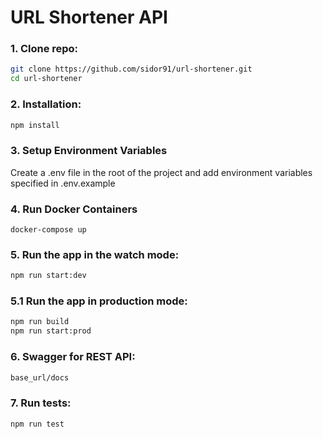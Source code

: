 # URL Shortener API

### 1. Clone repo:

```bash
git clone https://github.com/sidor91/url-shortener.git
cd url-shortener
```
 
### 2. Installation:

```bash
npm install
```
### 3.	Setup Environment Variables 

Create a .env file in the root of the project and add environment variables specified in .env.example

### 4.	Run Docker Containers

```bach
docker-compose up
```

### 5. Run the app in the watch mode:

```bash
npm run start:dev
```

### 5.1 Run the app in production mode:

```bash
npm run build
npm run start:prod
``` 

### 6. Swagger for REST API:

```bash
base_url/docs
```

### 7. Run tests:

```bash
npm run test
```
